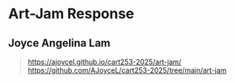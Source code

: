 # Art-Jam Response

## Joyce Angelina Lam
>https://ajoycel.github.io/cart253-2025/art-jam/
>https://github.com/AJoyceL/cart253-2025/tree/main/art-jam

